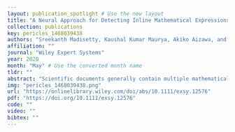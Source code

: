 ```yaml
---
layout: publication_spotlight # Use the new layout
title: "A Neural Approach for Detecting Inline Mathematical Expressions from Scientific Documents" # Escape quotes in title
collection: publications
key: pericles_1468039438
authors: "Sreekanth Madisetty, Kaushal Kumar Maurya, Akiko Aizawa, and Maunendra Sankar Desarkar,"
affiliation: ""
journal: "Wiley Expert Systems"
year: 2020
month: "May" # Use the converted month name
tldr: ""
abstract: "Scientific documents generally contain multiple mathematical expressions in them. Detecting inline mathematical expressions are one of the most important and challenging tasks in scientific text mining. Recent works that detect inline mathematical expressions in scientific documents have looked at the problem from an image processing perspective. There is little work that has targeted the problem from NLP perspective. Towards this, we define a few features and applied Conditional Random Fields (CRF) to detect inline mathematical expressions in scientific documents. Apart from this feature based approach, we also propose a hybrid algorithm that combines Bidirectional Long Short Term Memory networks (Bi-LSTM) and feature-based approach for this task. Experimental results suggest that this proposed hybrid method outperforms several baselines in the literature and also individual methods in the hybrid approach."
img: "pericles_1468039438.png"
url: "https://onlinelibrary.wiley.com/doi/abs/10.1111/exsy.12576"
pdf: "https://doi.org/10.1111/exsy.12576"
code: ""
video: ""
bibtex: ""
---
```

